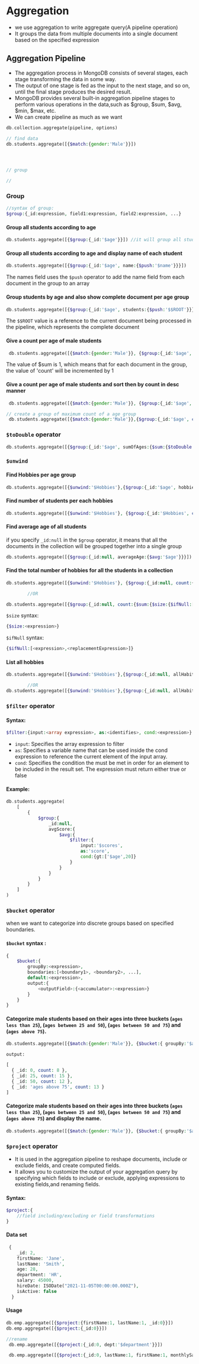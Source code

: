 # Aggregation

- we use aggregation to write aggregate query(A pipeline operation)
- It groups the data from multiple documents into a single document based on the specified expression

## Aggregation Pipeline

- The aggregation process in MongoDB consists of several stages, each stage transforming the data in some way.
- The output of one stage is fed as the input to the next stage, and so on, until the final stage produces the desired result.
- MongoDB provides several built-in aggregation pipeline stages to perform various operations in the data,such as $group, $sum, $avg, $min, $max, etc.
- We can create pipeline as much as we want

```php
db.collection.aggregate(pipeline, options)

// find data
db.students.aggregate([{$match:{gender:'Male'}}])




// group

//


```

### Group

```php
//syntax of group:
$group:{_id:expression, field1:expression, field2:expression, ...}
```

#### Group all students according to age

```php
db.students.aggregate([{$group:{_id:'$age'}}]) //it will group all students according to age

```

#### Group all students according to age and display name of each student

```php
db.students.aggregate([{$group:{_id:'$age', name:{$push:'$name'}}}])
```

The names field uses the `$push` operator to add the name field from each document in the group to an array

#### Group students by age and also show complete document per age group

```php
db.students.aggregate([{$group:{_id:'$age', students:{$push:'$$ROOT'}}}])
```

The `$$ROOT` value is a reference to the current document being processed in the pipeline, which represents the complete document

#### Give a count per age of male students

```php
 db.students.aggregate([{$match:{gender:'Male'}}, {$group:{_id:'$age', count:{$sum:1}}}])
```

The value of $sum is 1, which means that for each document in the group, the value of 'count' will be incremented by 1

#### Give a count per age of male students and sort then by count in desc manner

```php
 db.students.aggregate([{$match:{gender:'Male'}}, {$group:{_id:'$age', count:{$sum:1}}}, {$sort:{count:-1}}])

// create a group of maximum count of a age group
 db.students.aggregate([{$match:{gender:'Male'}},{$group:{_id:'$age', count:{$sum:1}}}, {$sort:{count:-1}}, {$group:{_id:null, maxAgeGroup:{ $max:'$count' }}}])
```

### `$toDouble` operator

```php
db.students.aggregate([{$group:{_id:'$age', sumOfAges:{$sum:{$toDouble:'$age'}}}}])
```

### `$unwind`

#### Find Hobbies per age group

```php
db.students.aggregate([{$unwind:'$Hobbies'},{$group:{_id:'$age', hobbies:{$push: '$Hobbies'}}}])
```

#### Find number of students per each hobbies

```php
db.students.aggregate([{$unwind:'$Hobbies'}, {$group:{_id:'$Hobbies', count:{$sum:1}}}])
```

#### Find average age of all students

if you specify `_id:null` in the `$group` operator, it means that all the documents in the collection will be grouped together into a single group

```php
db.students.aggregate([{$group:{_id:null, averageAge:{$avg:'$age'}}}])
```

#### Find the total number of hobbies for all the students in a collection

```php
db.students.aggregate([{$unwind:'$Hobbies'}, {$group:{_id:null, count:{$sum:1}}}])

        //OR

db.students.aggregate([{$group:{_id:null, count:{$sum:{$size:{$ifNull:['$Hobbies',[]]}}}}}])
```

`$size` syntax:

```php
{$size:<expression>}
```

`$ifNull` syntax:

```php
{$ifNull:[<expression>,<replacementExpression>]}
```

#### List all hobbies

```php
db.students.aggregate([{$unwind:'$Hobbies'},{$group:{_id:null, allHabits:{$push:'$Hobbies'}}}])

        //OR
db.students.aggregate([{$unwind:'$Hobbies'},{$group:{_id:null, allHabits:{$addToSet:'$Hobbies'}}}]) //will give unique values
```

### `$filter` operator

#### Syntax:

```php
$filter:{input:<array expression>, as:<identifies>, cond:<expression>}
```

- `input`: Specifies the array expression to filter
- `as`: Specifies a variable name that can be used inside the cond expression to reference the current element of the input array.
- `cond`: Specifies the condition the must be met in order for an element to be included in the result set. The expression must return either true or false

#### Example:

```php
db.students.aggregate(
    [
        {
            $group:{
                _id:null,
                avgScore:{
                    $avg:{
                        $filter:{
                            input:'$scores',
                            as:'score',
                            cond:{gt:['$age',20]}
                        }
                    }
                }
            }
        }
    ]
)
```

### `$bucket` operator

when we want to categorize into discrete groups based on specified boundaries.

#### `$bucket` syntax :

```php
{
    $bucket:{
        groupBy:<expression>,
        boundaries:[<boundary1>, <boundary2>, ...],
        default:<expression>,
        output:{
            <outputField>:{<accumulator>:<expression>}
        }
    }
}
```

#### Categorize male students based on their ages into three buckets (`ages less than 25`), (`ages between 25 and 50`), (`ages between 50 and 75`) and (`ages above 75`).

```php
db.students.aggregate([{$match:{gender:'Male'}}, {$bucket:{ groupBy:'$age', boundaries:[0,25,50,75], default:'ages above 75', output:{count:{$sum:1}}}}])
```

`output:`

```php
[
  { _id: 0, count: 8 },
  { _id: 25, count: 15 },
  { _id: 50, count: 12 },
  { _id: 'ages above 75', count: 13 }
]
```

#### Categorize male students based on their ages into three buckets (`ages less than 25`), (`ages between 25 and 50`), (`ages between 50 and 75`) and (`ages above 75`) and display the name.

```php
db.students.aggregate([{$match:{gender:'Male'}}, {$bucket:{ groupBy:'$age', boundaries:[0,25,50,75], default:'ages above 75', output:{count:{$sum:1}, names:{$push:'$name'}}}}])
```

### `$project` operator

- It is used in the aggregation pipeline to reshape documents, include or exclude fields, and create computed fields.
- It allows you to customize the output of your aggregation query by specifying which fields to include or exclude, applying expressions to existing fields,and renaming fields.

#### Syntax:

```php
$project:{
    //field including/excluding or field transformations
}
```

#### Data set

```php
 {
    _id: 2,
    firstName: 'Jane',
    lastName: 'Smith',
    age: 28,
    department: 'HR',
    salary: 45000,
    hireDate: ISODate("2021-11-05T00:00:00.000Z"),
    isActive: false
  }
```

#### Usage

```php
db.emp.aggregate([{$project:{firstName:1, lastName:1, _id:0}}])
db.emp.aggregate([{$project:{_id:0}}])

//rename
 db.emp.aggregate([{$project:{_id:0, dept:'$department'}}])

 db.emp.aggregate([{$project:{_id:0, lastName:1, firstName:1, monthlySalary:'$salary', annualSalary:{$multiply:[12, '$salary']}}}])
```
